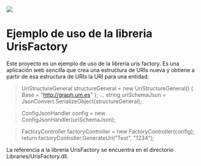 ![](../../Docs/media/CabeceraDocumentosMD.png)

# Ejemplo de uso de la libreria UrisFactory

Este proyecto es un ejemplo de uso de la librería uris factory. Es una aplicación web sencilla que crea una estructura de URIs nueva y obtiene a partir de esa estructura de URIs la URI para una entidad: 

> UriStructureGeneral structureGeneral = new UriStructureGeneral() { Base = "http://graph.um.es" };
> ...
> string uriSchemaJson = JsonConvert.SerializeObject(structureGeneral);

> ConfigJsonHandler config = new ConfigJsonHandler(uriSchemaJson);

> FactoryController factoryController = new FactoryController(config);
> return factoryController.GenerateUri("Test", "1234");

La referencia a la librería UrisFactory se encuentra en el directorio Libraries/UrisFactory.dll. 
